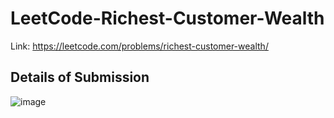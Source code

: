 # LeetCode-Richest-Customer-Wealth
Link: https://leetcode.com/problems/richest-customer-wealth/
## Details of Submission
![image](https://github.com/mgalang229/LeetCode-Richest-Customer-Wealth/assets/51401355/e6aeb66d-88b7-4283-864f-896baeab47c7)
